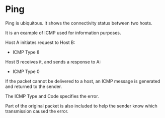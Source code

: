 # Ping

Ping is ubiquitous. It shows the connectivity status between two hosts.

It is an example of ICMP used for information purposes.



Host A initiates request to Host B:

*  ICMP Type 8



Host B receives it, and sends a response to A:

*  ICMP Type 0





If the packet cannot be delivered to a host, an ICMP message is generated and returned to the sender.



The ICMP Type and Code specifies the error.



Part of the original packet is also included to help the sender know which transmission caused the error.


